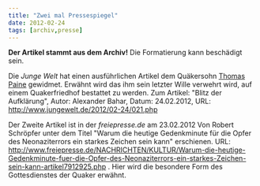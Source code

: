 ```yaml
---
title: "Zwei mal Pressespiegel"
date: 2012-02-24
tags: [archiv,presse]
---
```

**Der Artikel stammt aus dem Archiv!** Die Formatierung kann beschädigt sein.

Die <i>Junge Welt</i> hat einen ausführlichen Artikel dem Quäkersohn <a href="http://de.wikipedia.org/wiki/Thomas_Paine">Thomas Paine</a> gewidmet. Erwähnt wird das ihm sein letzter Wille verwehrt wird, auf einem Quakerfriedhof bestattet zu werden. Zum Artikel: "Blitz der Aufklärung", Autor: Alexander Bahar, Datum: 24.02.2012, URL: http://www.jungewelt.de/2012/02-24/021.php 

Der Zweite Artikel ist in der <i>freiepresse.de</i> am 23.02.2012 Von Robert Schröpfer  unter dem Titel "Warum die heutige Gedenkminute für die Opfer des Neonaziterrors ein starkes Zeichen sein kann" erschienen. URL: http://www.freiepresse.de/NACHRICHTEN/KULTUR/Warum-die-heutige-Gedenkminute-fuer-die-Opfer-des-Neonaziterrors-ein-starkes-Zeichen-sein-kann-artikel7912925.php . Hier wird die besondere Form des Gottesdienstes der Quaker erwähnt.
